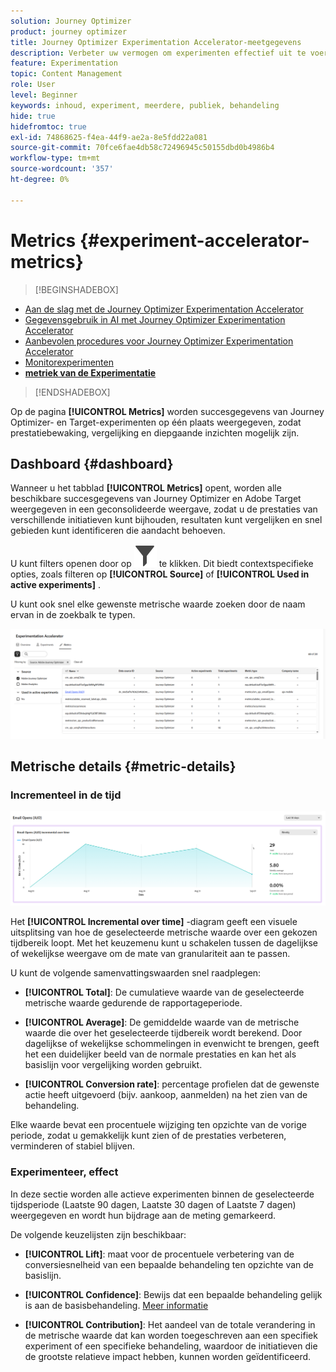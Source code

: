 ```yaml
---
solution: Journey Optimizer
product: journey optimizer
title: Journey Optimizer Experimentation Accelerator-meetgegevens
description: Verbeter uw vermogen om experimenten effectief uit te voeren en inzichten te genereren
feature: Experimentation
topic: Content Management
role: User
level: Beginner
keywords: inhoud, experiment, meerdere, publiek, behandeling
hide: true
hidefromtoc: true
exl-id: 74868625-f4ea-44f9-ae2a-8e5fdd22a081
source-git-commit: 70fce6fae4db58c72496945c50155dbd0b4986b4
workflow-type: tm+mt
source-wordcount: '357'
ht-degree: 0%

---
```


# Metrics {#experiment-accelerator-metrics}

>[!BEGINSHADEBOX]

* [Aan de slag met de Journey Optimizer Experimentation Accelerator](experiment-accelerator.md)
* [Gegevensgebruik in AI met Journey Optimizer Experimentation Accelerator](experiment-accelerator-security.md)
* [Aanbevolen procedures voor Journey Optimizer Experimentation Accelerator](experiment-accelerator-best-practices.md)
* [Monitorexperimenten](experiment-accelerator-monitor.md)
* **[metriek van de Experimentatie](experiment-accelerator-metrics.md)**

>[!ENDSHADEBOX]

Op de pagina **[!UICONTROL Metrics]** worden succesgegevens van Journey Optimizer- en Target-experimenten op één plaats weergegeven, zodat prestatiebewaking, vergelijking en diepgaande inzichten mogelijk zijn.

## Dashboard {#dashboard}

Wanneer u het tabblad **[!UICONTROL Metrics]** opent, worden alle beschikbare succesgegevens van Journey Optimizer en Adobe Target weergegeven in een geconsolideerde weergave, zodat u de prestaties van verschillende initiatieven kunt bijhouden, resultaten kunt vergelijken en snel gebieden kunt identificeren die aandacht behoeven.

U kunt filters openen door op ![](assets/do-not-localize/Smock_Filter_18_N.svg) te klikken. Dit biedt contextspecifieke opties, zoals filteren op **[!UICONTROL Source]** of **[!UICONTROL Used in active experiments]** .

U kunt ook snel elke gewenste metrische waarde zoeken door de naam ervan in de zoekbalk te typen.

![](assets/experiment-monitor-metrics.png)

## Metrische details {#metric-details}

### Incrementeel in de tijd

![](assets/experiment-monitor-metrics-2.png)

Het **[!UICONTROL Incremental over time]** -diagram geeft een visuele uitsplitsing van hoe de geselecteerde metrische waarde over een gekozen tijdbereik loopt. Met het keuzemenu kunt u schakelen tussen de dagelijkse of wekelijkse weergave om de mate van granulariteit aan te passen.

U kunt de volgende samenvattingswaarden snel raadplegen:

* **[!UICONTROL Total]**: De cumulatieve waarde van de geselecteerde metrische waarde gedurende de rapportageperiode.

* **[!UICONTROL Average]**: De gemiddelde waarde van de metrische waarde die over het geselecteerde tijdbereik wordt berekend. Door dagelijkse of wekelijkse schommelingen in evenwicht te brengen, geeft het een duidelijker beeld van de normale prestaties en kan het als basislijn voor vergelijking worden gebruikt.

* **[!UICONTROL Conversion rate]**: percentage profielen dat de gewenste actie heeft uitgevoerd (bijv. aankoop, aanmelden) na het zien van de behandeling.

Elke waarde bevat een procentuele wijziging ten opzichte van de vorige periode, zodat u gemakkelijk kunt zien of de prestaties verbeteren, verminderen of stabiel blijven.

### Experimenteer, effect

In deze sectie worden alle actieve experimenten binnen de geselecteerde tijdsperiode (Laatste 90 dagen, Laatste 30 dagen of Laatste 7 dagen) weergegeven en wordt hun bijdrage aan de meting gemarkeerd.

De volgende keuzelijsten zijn beschikbaar:

* **[!UICONTROL Lift]**: maat voor de procentuele verbetering van de conversiesnelheid van een bepaalde behandeling ten opzichte van de basislijn.

* **[!UICONTROL Confidence]**: Bewijs dat een bepaalde behandeling gelijk is aan de basisbehandeling. [Meer informatie](../content-management/experiment-calculations.md#understand-confidence)

* **[!UICONTROL Contribution]**: Het aandeel van de totale verandering in de metrische waarde dat kan worden toegeschreven aan een specifiek experiment of een specifieke behandeling, waardoor de initiatieven die de grootste relatieve impact hebben, kunnen worden geïdentificeerd.
